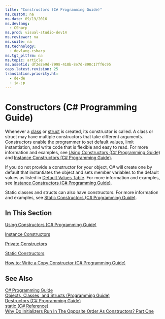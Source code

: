 ```yaml
---
title: "Constructors (C# Programming Guide)"
ms.custom: na
ms.date: 09/19/2016
ms.devlang: 
  - CSharp
ms.prod: visual-studio-dev14
ms.reviewer: na
ms.suite: na
ms.technology: 
  - devlang-csharp
ms.tgt_pltfrm: na
ms.topic: article
ms.assetid: df2e2e9d-7998-418b-8e7d-890c17ff6c95
caps.latest.revision: 25
translation.priority.ht: 
  - de-de
  - ja-jp
---
```

# Constructors (C# Programming Guide)
Whenever a [class](../vs140/class--C#-Reference-.md) or [struct](../vs140/struct--C#-Reference-.md) is created, its constructor is called. A class or struct may have multiple constructors that take different arguments. Constructors enable the programmer to set default values, limit instantiation, and write code that is flexible and easy to read. For more information and examples, see [Using Constructors (C# Programming Guide)](../Topic/Using%20Constructors%20\(C%23%20Programming%20Guide\).md) and [Instance Constructors (C# Programming Guide)](../vs140/Instance-Constructors--C#-Programming-Guide-.md).  
  
 If you do not provide a constructor for your object, C# will create one by default that instantiates the object and sets member variables to the default values as listed in [Default Values Table](../vs140/Default-Values-Table--C#-Reference-.md). For more information and examples, see [Instance Constructors (C# Programming Guide)](../vs140/Instance-Constructors--C#-Programming-Guide-.md).  
  
 Static classes and structs can also have constructors. For more information and examples, see [Static Constructors (C# Programming Guide)](../vs140/Static-Constructors--C#-Programming-Guide-.md).  
  
## In This Section  
 [Using Constructors (C# Programming Guide)](../Topic/Using%20Constructors%20\(C%23%20Programming%20Guide\).md)  
  
 [Instance Constructors](../vs140/Instance-Constructors--C#-Programming-Guide-.md)  
  
 [Private Constructors](../vs140/Private-Constructors--C#-Programming-Guide-.md)  
  
 [Static Constructors](../vs140/Static-Constructors--C#-Programming-Guide-.md)  
  
 [How to: Write a Copy Constructor (C# Programming Guide)](../vs140/How-to--Write-a-Copy-Constructor--C#-Programming-Guide-.md)  
  
## See Also  
 [C# Programming Guide](../vs140/C#-Programming-Guide.md)   
 [Objects, Classes, and Structs (Programming Guide)](../Topic/Classes%20and%20Structs%20\(C%23%20Programming%20Guide\).md)   
 [Destructors (C# Programming Guide)](../Topic/Destructors%20\(C%23%20Programming%20Guide\).md)   
 [static (C# Reference)](../vs140/static--C#-Reference-.md)   
 [Why Do Initializers Run In The Opposite Order As Constructors? Part One](http://go.microsoft.com/fwlink/?LinkId=112374)